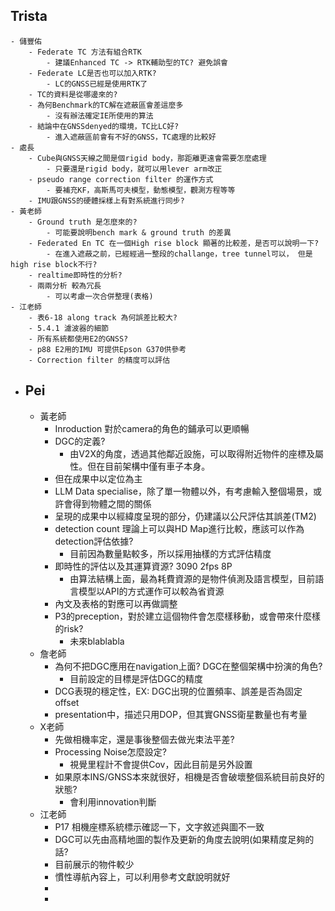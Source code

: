 ## Trista
	- 儲豐佑
		- Federate TC 方法有組合RTK
			- 建議Enhanced TC -> RTK輔助型的TC? 避免誤會
		- Federate LC是否也可以加入RTK?
			- LC的GNSS已經是使用RTK了
		- TC的資料是從哪邊來的?
		- 為何Benchmark的TC解在遮蔽區會差這麼多
			- 沒有辦法確定IE所使用的算法
		- 結論中在GNSSdenyed的環境，TC比LC好?
			- 進入遮蔽區前會有不好的GNSS，TC處理的比較好
	- 處長
		- Cube與GNSS天線之間是個rigid body，那距離更遠會需要怎麼處理
			- 只要還是rigid body，就可以用lever arm改正
		- pseudo range correction filter 的運作方式
			- 要補充KF，高斯馬可夫模型，動態模型，觀測方程等等
		- IMU跟GNSS的硬體採樣上有對系統進行同步?
	- 黃老師
		- Ground truth 是怎麼來的?
			- 可能要說明bench mark & ground truth 的差異
		- Federated En TC 在一個High rise block 顯著的比較差，是否可以說明一下?
			- 在進入遮蔽之前，已經經過一整段的challange，tree tunnel可以， 但是 high rise block不行?
		- realtime即時性的分析?
		- 兩兩分析 較為冗長
			- 可以考慮一次合併整理(表格)
	- 江老師
		- 表6-18 along track 為何誤差比較大?
		- 5.4.1 濾波器的細節
		- 所有系統都使用E2的GNSS?
		- p88 E2用的IMU 可提供Epson G370供參考
		- Correction filter 的精度可以評估
- ## Pei
	- 黃老師
		- Inroduction 對於camera的角色的鋪承可以更順暢
		- DGC的定義?
			- 由V2X的角度，透過其他鄰近設施，可以取得附近物件的座標及屬性。但在目前架構中僅有車子本身。
		- 但在成果中以定位為主
		- LLM Data specialise，除了單一物體以外，有考慮輸入整個場景，或許會得到物體之間的關係
		- 呈現的成果中以經緯度呈現的部分，仍建議以公尺評估其誤差(TM2)
		- detection count 理論上可以與HD Map進行比較，應該可以作為detection評估依據?
			- 目前因為數量點較多，所以採用抽樣的方式評估精度
		- 即時性的評估以及其運算資源? 3090 2fps 8P
			- 由算法結構上面，最為耗費資源的是物件偵測及語言模型，目前語言模型以API的方式運作可以較為省資源
		- 內文及表格的對應可以再做調整
		- P3的preception，對於建立這個物件會怎麼樣移動，或會帶來什麼樣的risk?
			- 未來blablabla
	- 詹老師
		- 為何不把DGC應用在navigation上面? DGC在整個架構中扮演的角色?
			- 目前設定的目標是評估DGC的精度
		- DCG表現的穩定性，EX: DGC出現的位置頻率、誤差是否為固定offset
		- presentation中，描述只用DOP，但其實GNSS衛星數量也有考量
	- X老師
		- 先做相機率定，還是事後整個去做光束法平差?
		- Processing Noise怎麼設定?
			- 視覺里程計不會提供Cov，因此目前是另外設置
		- 如果原本INS/GNSS本來就很好，相機是否會破壞整個系統目前良好的狀態?
			- 會利用innovation判斷
	- 江老師
		- P17 相機座標系統標示確認一下，文字敘述與圖不一致
		- DGC可以先由高精地圖的製作及更新的角度去說明(如果精度足夠的話?
		- 目前展示的物件較少
		- 慣性導航內容上，可以利用參考文獻說明就好
		-
		-